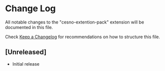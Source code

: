 # Change Log

All notable changes to the "cesno-extention-pack" extension will be documented in this file.

Check [Keep a Changelog](http://keepachangelog.com/) for recommendations on how to structure this file.

## [Unreleased]

- Initial release